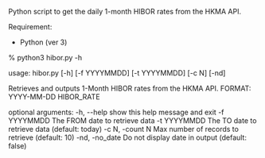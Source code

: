 Python script to get the daily 1-month HIBOR rates from the HKMA API.

Requirement:
  - Python (ver 3)

% python3 hibor.py -h

usage: hibor.py [-h] [-f YYYYMMDD] [-t YYYYMMDD] [-c N] [-nd]

Retrieves and outputs 1-Month HIBOR rates from the HKMA API.
FORMAT:
YYYY-MM-DD      HIBOR_RATE

optional arguments:
  -h, --help      show this help message and exit
  -f YYYYMMDD     The FROM date to retrieve data
  -t YYYYMMDD     The TO date to retrieve data (default: today)
  -c N, -count N  Max number of records to retrieve (default: 10)
  -nd, -no_date   Do not display date in output (default: false)
